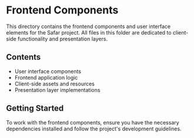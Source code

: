 # Frontend Components

This directory contains the frontend components and user interface elements for the Safar project. All files in this folder are dedicated to client-side functionality and presentation layers.

## Contents

- User interface components
- Frontend application logic
- Client-side assets and resources
- Presentation layer implementations

## Getting Started

To work with the frontend components, ensure you have the necessary dependencies installed and follow the project's development guidelines.